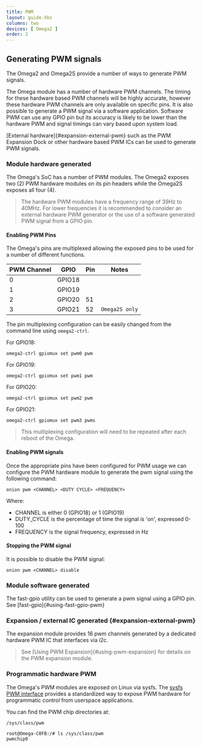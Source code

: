 ```yaml
---
title: PWM
layout: guide.hbs
columns: two
devices: [ Omega2 ]
order: 2
---
```


## Generating PWM signals

The Omega2 and Omega2S provide a number of ways to generate PWM signals.

The Omega module has a number of hardware PWM channels. The timing for these hardware based PWM channels will be highly accurate,
however these hardware PWM channels are only available on specific pins. It is also possible to generate a PWM signal via
a software application. Software PWM can use any GPIO pin but its accuracy is likely to be lower than the hardware PWM and
signal timings can vary based upon system load.

[External hardware]{#expansion-external-pwm} such as the PWM Expansion Dock or other hardware based PWM ICs can be used to generate PWM signals.

### Module hardware generated

The Omega's SoC has a number of PWM modules. The Omega2 exposes two (2) PWM hardware modules on its pin headers while the Omega2S exposes all four (4).

> The hardware PWM modules have a frequency range of 39Hz to 40MHz. For lower frequencies it is recommended to consider an external hardware PWM generator or the use of a software generated PWM signal from a GPIO pin.

#### Enabling PWM Pins
The Omega's pins are multiplexed allowing the exposed pins to be used for a number of different functions.

| PWM Channel | GPIO   | Pin | Notes          |
|-------------|--------|-----|----------------|
| 0           | GPIO18 |     |                |
| 1           | GPIO19 |     |                |
| 2           | GPIO20 | 51  |                |
| 3           | GPIO21 | 52  | `Omega2S only` |

The pin multiplexing configuration can be easily changed from the command line using `omega2-ctrl`.

For GPIO18:
```
omega2-ctrl gpiomux set pwm0 pwm
```

For GPIO19:
```
omega2-ctrl gpiomux set pwm1 pwm
```

For GPIO20:
```
omega2-ctrl gpiomux set pwm2 pwm
```

For GPIO21:
```
omega2-ctrl gpiomux set pwm3 pwms
```

> This multiplexing configuration will need to be repeated after each reboot of the Omega.

#### Enabling PWM signals

Once the appropriate pins have been configured for PWM usage we can configure the PWM hardware module to generate the pwm signal using the following command:
```
onion pwm <CHANNEL> <DUTY CYCLE> <FREQUENCY>
```

Where:
* CHANNEL is either 0 (GPIO18) or 1 (GPIO19)
* DUTY_CYCLE is the percentage of time the signal is 'on', expressed 0-100
* FREQUENCY is the signal frequency, expressed in Hz

#### Stopping the PWM signal

It is possible to disable the PWM signal:
```
onion pwm <CHANNEL> disable
```

### Module software generated
The fast-gpio utility can be used to generate a pwm signal using a GPIO pin. See [fast-gpio]{#using-fast-gpio-pwm}

### Expansion / external IC generated {#expansion-external-pwm}
The expansion module provides 16 pwm channels generated by a dedicated hardware PWM IC that interfaces via i2c.
> See [Using PWM Expansion]{#using-pwm-expansion} for details on the PWM expansion module.

### Programmatic hardware PWM

The Omega's PWM modules are exposed on Linux via sysfs. The [sysfs PWM interface](https://www.kernel.org/doc/Documentation/pwm.txt)
provides a standardized way to expose PWM hardware for programmatic control from userspace applications.

You can find the PWM chip directories at:

```
/sys/class/pwm
```

```
root@Omega-C0FB:/# ls /sys/class/pwm
pwmchip0
```
